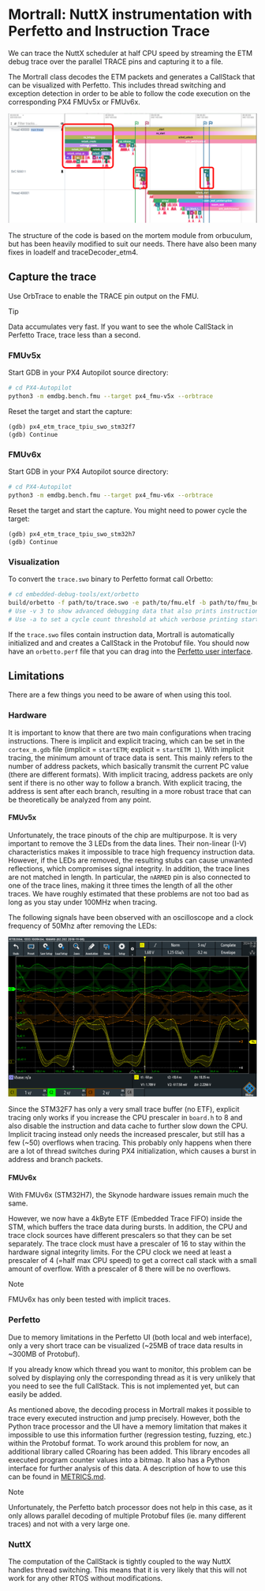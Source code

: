 # Mortrall: NuttX instrumentation with Perfetto and Instruction Trace

We can trace the NuttX scheduler at half CPU speed by streaming the ETM debug
trace over the parallel TRACE pins and capturing it to a file.

The Mortrall class decodes the ETM packets and generates a CallStack that can be
visualized with Perfetto. This includes thread switching and exception
detection in order to be able to follow the code execution on the corresponding
PX4 FMUv5x or FMUv6x.

![](https://github.com/niklaut/orbetto-support-files/blob/main/perfetto_callstack.png)

The structure of the code is based on the mortem module from orbuculum, but has
been heavily modified to suit our needs. There have also been many fixes in
loadelf and traceDecoder_etm4.


## Capture the trace

Use OrbTrace to enable the TRACE pin output on the FMU.

> [!TIP]  
> Data accumulates very fast. If you want to see the whole CallStack in
> Perfetto Trace, trace less than a second.


### FMUv5x

Start GDB in your PX4 Autopilot source directory:

```sh
# cd PX4-Autopilot
python3 -m emdbg.bench.fmu --target px4_fmu-v5x --orbtrace
```

Reset the target and start the capture:

```
(gdb) px4_etm_trace_tpiu_swo_stm32f7
(gdb) Continue
```


### FMUv6x

Start GDB in your PX4 Autopilot source directory:

```sh
# cd PX4-Autopilot
python3 -m emdbg.bench.fmu --target px4_fmu-v6x --orbtrace
```

Reset the target and start the capture. You might need to power cycle the target:

```
(gdb) px4_etm_trace_tpiu_swo_stm32h7
(gdb) Continue
```


### Visualization

To convert the `trace.swo` binary to Perfetto format call Orbetto:

```sh
# cd embedded-debug-tools/ext/orbetto
build/orbetto -f path/to/trace.swo -e path/to/fmu.elf -b path/to/fmu_bootloader.elf -t 1
# Use -v 3 to show advanced debugging data that also prints instructions
# Use -a to set a cycle count threshold at which verbose printing starts
```

If the `trace.swo` files contain instruction data, Mortrall is automatically
initialized and and creates a CallStack in the Protobuf file. You should now
have an `orbetto.perf` file that you can drag into the
[Perfetto user interface](https://ui.perfetto.dev).


## Limitations

There are a few things you need to be aware of when using this tool.


### Hardware

It is  important to know that there are two main configurations when tracing
instructions. There is implicit and explicit tracing, which can be set in the
`cortex_m.gdb` file (implicit = `startETM`; explicit = `startETM 1`). With
implicit tracing, the minimum amount of trace data is sent. This mainly refers
to the number of address packets, which basically transmit the current PC
value (there are different formats). With implicit tracing, address packets are
only sent if there is no other way to follow a branch. With explicit tracing,
the address is sent after each branch, resulting in a more robust trace that
can be theoretically be analyzed from any point.


#### FMUv5x

Unfortunately, the trace pinouts of the chip are multipurpose. It is very
important to remove the 3 LEDs from the data lines. Their non-linear
(I-V) characteristics makes it impossible to trace high frequency instruction
data. However, if the LEDs are removed, the resulting stubs can cause unwanted
reflections, which compromises signal integrity. In addition, the trace lines
are not matched in length. In particular, the `nARMED` pin is also connected to
one of the trace lines, making it three times the length of all the other
traces. We have roughly estimated that these problems are not too bad as long
as you stay under 100MHz when tracing.

The following signals have been observed with an oscilloscope and a clock
frequency of 50Mhz after removing the LEDs:

![](https://github.com/niklaut/orbetto-support-files/blob/main/SCR17.BMP)

Since the STM32F7 has only a very small trace buffer (no ETF), explicit tracing
only works if you increase the CPU prescaler in `board.h` to 8 and also disable
the instruction and data cache to further slow down the CPU. Implicit tracing
instead only needs the increased prescaler, but still has a few (~50) overflows
when tracing. This probably only happens when there are a lot of thread
switches during PX4 initialization, which causes a burst in address and branch
packets.


#### FMUv6x

With FMUv6x (STM32H7), the Skynode hardware issues remain much the same.

However, we now have a 4kByte ETF (Embedded Trace FIFO) inside the STM, which
buffers the trace data during bursts. In addition, the CPU and trace clock
sources have different prescalers so that they can be set separately. The trace
clock must have a prescaler of 16 to stay within the hardware signal integrity
limits. For the CPU clock we need at least a prescaler of 4 (=half max CPU
speed) to get a correct call stack with a small amount of overflow. With a
prescaler of 8 there will be no overflows.

> [!NOTE]  
> FMUv6x has only been tested with implicit traces.


### Perfetto

Due to memory limitations in the Perfetto UI (both local and web interface),
only a very short trace can be visualized (~25MB of trace data results in
~300MB of Protobuf).

If you already know which thread you want to monitor, this problem can be solved
by displaying only the corresponding thread as it is very unlikely that you
need to see the full CallStack. This is not implemented yet, but can easily be
added.

As mentioned above, the decoding process in Mortrall makes it possible to trace
every executed instruction and jump precisely. However, both the Python trace
processor and the UI have a memory limitation that makes it impossible to use
this information further (regression testing, fuzzing, etc.) within the
Protobuf format. To work around this problem for now, an additional library
called CRoaring has been added. This library encodes all executed program
counter values into a bitmap. It also has a Python interface for further
analysis of this data. A description of how to use this can be found in
[METRICS.md](../metrics/METRICS.md).

> [!NOTE]  
> Unfortunately, the Perfetto batch processor does not help in this case, as
> it only allows parallel decoding of multiple Protobuf files (ie. many
> different traces) and not with a very large one.


### NuttX

The computation of the CallStack is tightly coupled to the way NuttX handles
thread switching. This means that it is very likely that this will not work for
any other RTOS without modifications.
